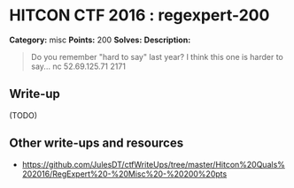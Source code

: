 # HITCON CTF 2016 : regexpert-200

**Category:** misc
**Points:** 200
**Solves:**
**Description:**

> Do you remember "hard to say" last year? I think this one is harder to say... nc 52.69.125.71 2171


## Write-up

(TODO)

## Other write-ups and resources

* https://github.com/JulesDT/ctfWriteUps/tree/master/Hitcon%20Quals%202016/RegExpert%20-%20Misc%20-%20200%20pts
